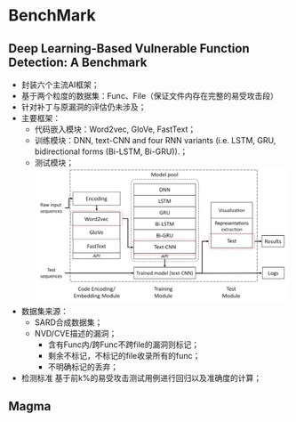 <!--
 * @Author: Suez_kip 287140262@qq.com
 * @Date: 2022-11-28 13:36:24
 * @LastEditTime: 2022-11-28 14:50:35
 * @LastEditors: Suez_kip
 * @Description: 
-->
# BenchMark

## Deep Learning-Based Vulnerable Function Detection: A Benchmark

- 封装六个主流AI框架；
- 基于两个粒度的数据集：Func、File（保证文件内存在完整的易受攻击段）
- 针对补丁与原漏洞的评估仍未涉及；
- 主要框架：
  - 代码嵌入模块：Word2vec, GloVe, FastText；
  - 训练模块：DNN, text-CNN and four RNN variants (i.e. LSTM, GRU, bidirectional forms (Bi-LSTM, Bi-GRU)).；
  - 测试模块；
![图 8](../images/717dfcf7af661549d5f25efb8e6f9c8bc8bb1160e47d099f0b4e0184b73afc77.png)  
- 数据集来源：
  - SARD合成数据集；
  - NVD/CVE描述的漏洞；
    - 含有Func内/跨Func不跨file的漏洞则标记；
    - 剩余不标记，不标记的file收录所有的func；
    - 不明确标记的丢弃；
- 检测标准
基于前k%的易受攻击测试用例进行回归以及准确度的计算；

## Magma
